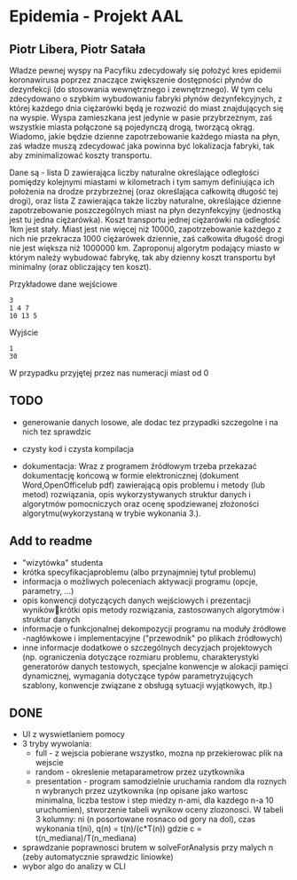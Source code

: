 # Epidemia - Projekt AAL
## Piotr Libera, Piotr Satała

Władze pewnej wyspy na Pacyfiku zdecydowały się położyć kres epidemii koronawirusa poprzez znaczące zwiększenie dostępności płynów do dezynfekcji (do stosowania wewnętrznego i zewnętrznego). W tym celu zdecydowano o szybkim wybudowaniu fabryki płynów dezynfekcyjnych,
z której każdego dnia ciężarówki będą je rozwozić do miast znajdujących się na wyspie. Wyspa zamieszkana jest jedynie w pasie przybrzeżnym, zaś wszystkie miasta połączone są pojedynczą drogą, tworzącą okrąg. Wiadomo, jakie będzie dzienne zapotrzebowanie każdego
miasta na płyn, zaś władze muszą zdecydować jaka powinna być lokalizacja fabryki, tak aby zminimalizować koszty transportu.

Dane są - lista D zawierająca liczby naturalne określające odległości pomiędzy kolejnymi miastami w kilometrach i tym samym definiująca ich położenia na drodze przybrzeżnej (oraz określająca całkowitą długość tej drogi), oraz lista Z zawierająca także liczby naturalne,
określające dzienne zapotrzebowanie poszczególnych miast na płyn dezynfekcyjny (jednostką jest tu jedna ciężarówka). Koszt transportu jednej ciężarówki na odległość 1km jest stały. Miast jest nie więcej niż 10000, zapotrzebowanie każdego z nich nie przekracza
1000 ciężarówek dziennie, zaś całkowita długość drogi nie jest większa niż 1000000 km. Zaproponuj algorytm podający miasto w którym należy wybudować fabrykę, tak aby dzienny koszt transportu był minimalny (oraz obliczający ten koszt).

Przykładowe dane wejściowe
```
3
1 4 7
10 13 5
```
Wyjście
```
1
30
```
W przypadku przyjętej przez nas numeracji miast od 0

## TODO
- generowanie danych losowe, ale dodac tez przypadki szczegolne i na nich tez sprawdzic

- czysty kod i czysta kompilacja
- dokumentacja: Wraz z programem źródłowym trzeba przekazać dokumentację końcową w formie elektronicznej (dokument Word,OpenOfficelub pdf)  zawierającą  opis  problemu  i  metody (lub metod) rozwiązania, opis wykorzystywanych struktur danych i algorytmów pomocniczych oraz ocenę  spodziewanej  złożoności  algorytmu(wykorzystaną  w  trybie  wykonania  3.).

## Add to readme
- "wizytówka" studenta
- krótka specyfikacjaproblemu (albo przynajmniej tytuł problemu)
- informacja o możliwych poleceniach aktywacji programu (opcje, parametry, ...)
- opis konwencji dotyczących danych wejściowych i prezentacji wynikówkrótki opis metody rozwiązania,  zastosowanych algorytmów i struktur danych
- informacje  o  funkcjonalnej  dekompozycji  programu  na  moduły  źródłowe -nagłówkowe  i implementacyjne ("przewodnik" po plikach źródłowych)
- inne informacje dodatkowe o szczególnych decyzjach projektowych (np. ograniczenia dotyczące rozmiaru  problemu,  charakterystyki  generatorów  danych  testowych,  specjalne  konwencje  w alokacji  pamięci  dynamicznej,  wymagania  dotyczące  typów  parametryzujących    szablony,  konwencje związane z obsługą sytuacji wyjątkowych, itp.)


## DONE
- UI z wyswietlaniem pomocy
- 3 tryby wywolania: 
    - full - z wejscia pobierane wszystko, mozna np przekierowac plik na wejscie
    - random - okreslenie metaparametrow przez uzytkownika
    - presentation - program samodzielnie uruchamia random dla roznych n wybranych przez uzytkownika (np opisane jako wartosc minimalna, liczba testow i step miedzy n-ami, dla kazdego n-a 10 uruchomien), stworzenie tabeli wynikow oceny zlozonosci. W tabeli 3 kolumny: ni (n posortowane rosnaco od gory na dol), czas wykonania t(ni), q(n) = t(n)/(c*T(n)) gdzie c = t(n_mediana)/T(n_mediana)
- sprawdzanie poprawnosci brutem w solveForAnalysis przy malych n (zeby automatycznie sprawdzic liniowke)
- wybor algo do analizy w CLI
